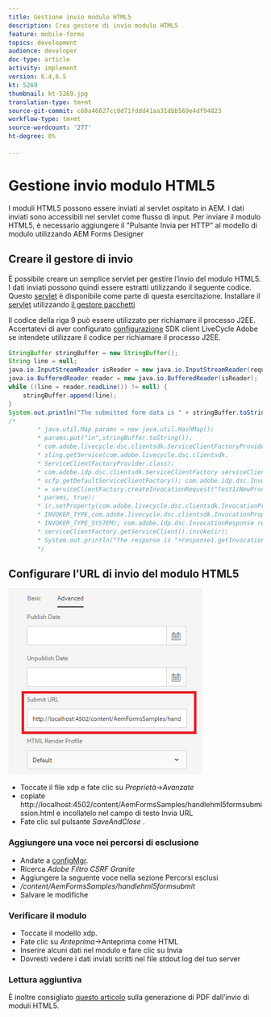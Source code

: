 ```yaml
---
title: Gestione invio modulo HTML5
description: Crea gestore di invio modulo HTML5
feature: mobile-forms
topics: development
audience: developer
doc-type: article
activity: implement
version: 6.4,6.5
kt: 5269
thumbnail: kt-5269.jpg
translation-type: tm+mt
source-git-commit: c60a46027cc8d71fddd41aa31dbb569e4df94823
workflow-type: tm+mt
source-wordcount: '277'
ht-degree: 0%

---
```



# Gestione invio modulo HTML5

I moduli HTML5 possono essere inviati al servlet ospitato in AEM. I dati inviati sono accessibili nel servlet come flusso di input. Per inviare il modulo HTML5, è necessario aggiungere il &quot;Pulsante Invia per HTTP&quot; al modello di modulo utilizzando  AEM Forms Designer

## Creare il gestore di invio

È possibile creare un semplice servlet per gestire l’invio del modulo HTML5. I dati inviati possono quindi essere estratti utilizzando il seguente codice. Questo [servlet](assets/html5-submit-handler.zip) è disponibile come parte di questa esercitazione. Installare il [servlet](assets/html5-submit-handler.zip) utilizzando [il gestore pacchetti](http://localhost:4502/crx/packmgr/index.jsp)

Il codice della riga 9 può essere utilizzato per richiamare il processo J2EE. Accertatevi di aver configurato [configurazione](https://helpx.adobe.com/aem-forms/6/submit-form-data-livecycle-process.html) SDK client LiveCycle Adobe se intendete utilizzare il codice per richiamare il processo J2EE.

```java
StringBuffer stringBuffer = new StringBuffer();
String line = null;
java.io.InputStreamReader isReader = new java.io.InputStreamReader(request.getInputStream(), "UTF-8");
java.io.BufferedReader reader = new java.io.BufferedReader(isReader);
while ((line = reader.readLine()) != null) {
    stringBuffer.append(line);
}
System.out.println("The submitted form data is " + stringBuffer.toString());
/*
        * java.util.Map params = new java.util.HashMap();
        * params.put("in",stringBuffer.toString());
        * com.adobe.livecycle.dsc.clientsdk.ServiceClientFactoryProvider scfp =
        * sling.getService(com.adobe.livecycle.dsc.clientsdk.
        * ServiceClientFactoryProvider.class);
        * com.adobe.idp.dsc.clientsdk.ServiceClientFactory serviceClientFactory =
        * scfp.getDefaultServiceClientFactory(); com.adobe.idp.dsc.InvocationRequest ir
        * = serviceClientFactory.createInvocationRequest("Test1/NewProcess1", "invoke",
        * params, true);
        * ir.setProperty(com.adobe.livecycle.dsc.clientsdk.InvocationProperties.
        * INVOKER_TYPE,com.adobe.livecycle.dsc.clientsdk.InvocationProperties.
        * INVOKER_TYPE_SYSTEM); com.adobe.idp.dsc.InvocationResponse response1 =
        * serviceClientFactory.getServiceClient().invoke(ir);
        * System.out.println("The response is "+response1.getInvocationId());
        */
```


## Configurare l’URL di invio del modulo HTML5

![submit-url](assets/submit-url.PNG)

* Toccate il file xdp e fate clic su _Proprietà_->_Avanzate_
* copiate http://localhost:4502/content/AemFormsSamples/handlehml5formsubmission.html e incollatelo nel campo di testo Invia URL
* Fate clic sul pulsante _SaveAndClose_ .

### Aggiungere una voce nei percorsi di esclusione

* Andate a [configMgr](http://localhost:4502/system/console/configMgr).
* Ricerca _Adobe Filtro CSRF Granite_
* Aggiungere la seguente voce nella sezione Percorsi esclusi
* _/content/AemFormsSamples/handlehml5formsubmit_
* Salvare le modifiche

### Verificare il modulo

* Toccate il modello xdp.
* Fate clic su _Anteprima_->Anteprima come HTML
* Inserire alcuni dati nel modulo e fare clic su Invia
* Dovresti vedere i dati inviati scritti nel file stdout.log del tuo server

### Lettura aggiuntiva

È inoltre consigliato [questo articolo](https://docs.adobe.com/content/help/en/experience-manager-learn/forms/document-services/generate-pdf-from-mobile-form-submission-article.html) sulla generazione di PDF dall’invio di moduli HTML5.




